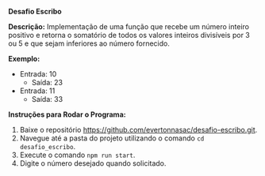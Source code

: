 **Desafio Escribo**

**Descrição:**
Implementação de uma função que recebe um número inteiro positivo e retorna o somatório de todos os valores inteiros divisíveis por 3 ou 5 e que sejam inferiores ao número fornecido.

**Exemplo:**
- Entrada: 10
  - Saída: 23
- Entrada: 11
  - Saída: 33

**Instruções para Rodar o Programa:**
1. Baixe o repositório https://github.com/evertonnasac/desafio-escribo.git.
2. Navegue até a pasta do projeto utilizando o comando ```cd desafio_escribo```.
3. Execute o comando ```npm run start```.
4. Digite o número desejado quando solicitado.